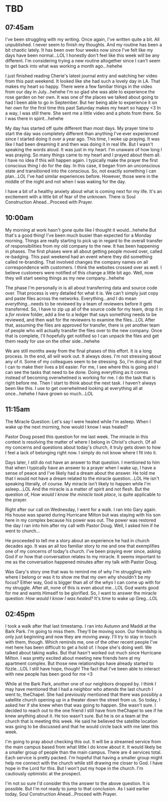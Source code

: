 # TBD

## 07:45am

I've been struggling with my writing. Once again, I've written quite a bit. All unpublished. I never seem to finish my thoughts. And my routine has been a bit chaotic lately. It has been over four weeks now since I've felt like my days have been normal...LOL I honestly don't feel like this week will be any different. I'm considering trying a new routine altogether since I can't seem to get back into what was working a month ago...hehehe

I just finished reading Cherie's latest journal entry and watching her video from this past weekend. It looked like she had such a lovely day in LA. That makes my heart so happy. There were a few familiar things in the video from our day in July...hehehe I'm so glad she was able to experience the rose garden on her own. It was one of the places we talked about going to had I been able to go in September. But her being able to experience it on her own for the first time this past Saturday makes my heart so happy <3 In a way, I was still there. She sent me a little video and a photo from there. So I was there in spirit...hehehe

My day has started off quite different than most days. My prayer time to start the day was completely different than anything I've ever experienced since I started doing it over a year ago. This time, I woke up praying. It was like I had been dreaming it and then was doing it in real life. But I wasn't speaking the words aloud. It was just in my heart. I'm unaware of how long I was praying. So many things came to my heart and I prayed about them all. I have no idea if this will happen again. I typically make the prayer the first conscious thing I do for the day. In this case, it began from an unconscious state and transitioned into the conscious. So, not exactly something I can plan...LOL I've had similar experiences before. However, those were in the middle of the night and not when I was waking for the day.

I have a bit of a healthy anxiety about what is coming next for my life. It's an excitement with a little bit of fear of the unknown. There is Soul Construction Ahead...Proceed with Prayer.

## 10:00am

My morning at work hasn't gone quite like I thought it would...hehehe But that's a good thing! I've been much busier than expected for a Monday morning. Things are really starting to pick up in regard to the overall transfer of responsibilities from my old company to the new. It has been happening in phases. The first phases were all about getting people moved over, called re-badging. This past weekend had an event where they did something called re-branding. That involved changes the company names on all correspondence with customers. I think the websites crossed over as well. I believe customers were notified of this change a little bit ago. Well, now they will start seeing things as my new company...hehehe

The phase I'm personally in is all about transferring data and source code over. That process is very detailed for what it is. We can't simply just copy and paste files across the networks. Everything...and I do mean *everything*...needs to be reviewed by a team of reviewers before it gets transferred. So, I have to zip up all of the source code for my team, drop it in a *for review* folder, add a line to a ledger that says something needs to be reviewed, and then wait for the reviewers to examine the files...LOL After that, assuming the files are approved for transfer, there is yet another team of people who will actually transfer the files over to the new company. Once that is complete, I'll hopefully get notified so I can unpack the files and get them ready for use on the other side...hehehe

We are still months away from the final phases of this effort. It is a long process. In the end, all will work out. It always does. I'm not stressing about any of it. Some of my colleagues seem to be stressing. So, I'm doing all that I can to make their lives a bit easier. For me, I see where this is going and I can see the tasks that need to be done. Doing everything as it comes instead of becoming overwhelmed is working for me. I do the task that is right before me. Then I start to think about the next task. I haven't always been like this. I use to get overwhelmed looking at everything all at once...hehehe I have grown so much...LOL

## 11:15am

The Miracle Question: Let's say I were healed while I'm asleep. When I wake up the next morning, how would I know I was healed?

Pastor Doug posed this question for me last week. The miracle in this context is resolving the matter of where I belong in Christ's church. Of all my concerns and questions about today's church, it truly gets down to how I feel a lack of belonging right now. I simply do not know where I fit into it.

Days later, I still do not have an answer to that question. I mentioned to him that when I typically have an answer to a prayer when I wake up, I have a sense of peace and I've likely had a dream about the answer. He told me that I would not have a dream related to the miracle question...LOL He isn't speaking literally, of course. My miracle isn't likely to happen while I'm asleep...LOL And the miracle is a matter of spirit and not flesh. But the question of, *How would I know the miracle took place*, is quite applicable to the prayer.

Right after our call on Wednesday, I went for a walk. I ran into Gary again. His house was spared during Hurricane Milton but was staying with his son here in my complex because his power was out. The power was restored the day I ran into him after my call with Pastor Doug. Well, I asked him if he went to church...

He proceeded to tell me a story about an experience he had in church decades ago. It was an all too familiar story to me and one that exemplifies one of my concerns of today's church. I've been praying ever since, asking God if or how that conversation relates to my miracle. It seems important to me as the conversation happened minutes after my talk with Pastor Doug.

Was Gary's story one that was to remind me of why I'm struggling with where I belong or was it to show me that my own *why* shouldn't be my focus? Either way, God is bigger than all of the *whys* I can come up with for my struggle. After all, none of this is even about me...LOL God wants good for me and wants Himself to be glorified. So, I want to answer the miracle question: *How would I know I was healed?* It's time to wake up Greg...LOL

## 02:45pm

I took a walk after that last timestamp. I ran into Autumn and Maddi at the Bark Park. I'm going to miss them. They'll be moving soon. Our friendship is only just beginning and now they are moving away. I'll try to stay in touch with them, though. Which reminds me, one of the other recent people I've met here has been difficult to get a hold of. I hope she's doing well. We talked about taking walks. But that hasn't worked out much since Hurricane Milton. I was pretty excited about meeting new friends here at my apartment complex. But those new relationships have already started to fizzle...LOL I still have hope, though! The fact that I've been able to interact with new people has been good for me <3

While at the Bark Park, another one of our neighbors dropped by. I think I may have mentioned that I had a neighbor who attends the last church I went to, theChapel. She had previously mentioned that there was possibly a satellite church opening up in a theater down the street from us. So today, I asked her if she knew when that was going to happen. She wasn't sure. I decided to reach out to the one friend I still have from theChapel to see if he knew anything about it. He too wasn't sure. But he is on a team at the church that is meeting this week. He said he believed the satellite location was going to be discussed and that he would circle back with me later this week.

I'm going to pray about checking this out. It will be a streamed service from the main campus based from what little I do know about it. It would likely be a smaller group of people than the main campus. There are 4 services total. Each service is pretty packed. I'm hopeful that having a smaller group might help me connect with the church while still drawing me closer to God. I have hope in the Lord for this. But I won't put my hope in the church. I'm cautiously optimistic at the prospect.

I'm not so sure I'd consider this the answer to the above question. It is possible. But I'm not ready to jump to that conclusion. As I said earlier today, Soul Construction Ahead...Proceed with Prayer.

